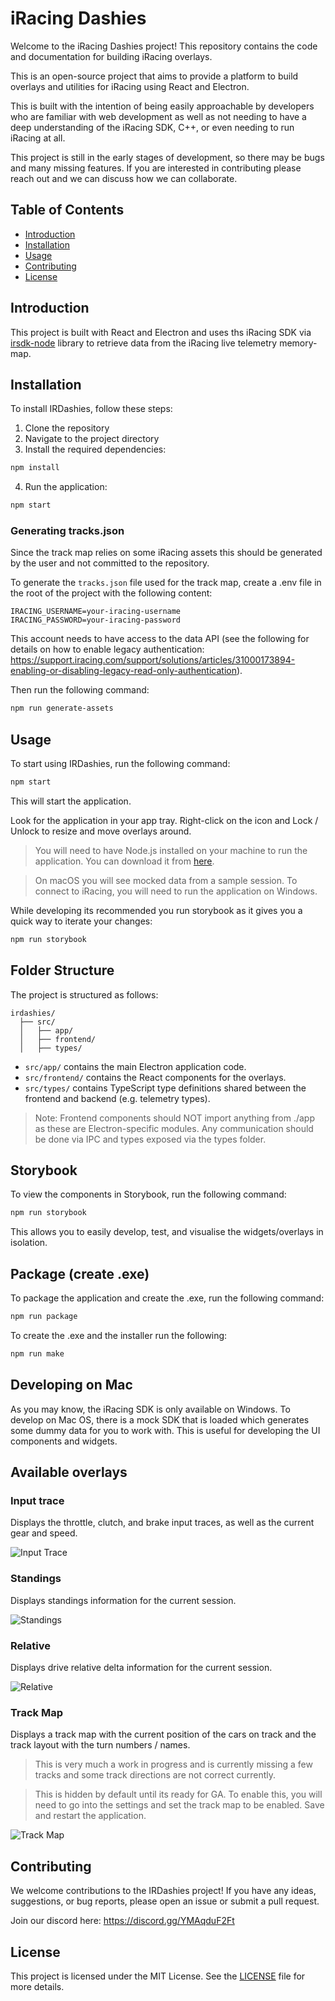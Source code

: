 # iRacing Dashies

Welcome to the iRacing Dashies project! This repository contains the code and documentation for building iRacing overlays. 

This is an open-source project that aims to provide a platform to build overlays and utilities for iRacing using React and Electron. 

This is built with the intention of being easily approachable by developers who are familiar with web development as well as not needing to have a deep understanding of the iRacing SDK, C++, or even needing to run iRacing at all.

This project is still in the early stages of development, so there may be bugs and many missing features. If you are interested in contributing please reach out and we can discuss how we can collaborate.

## Table of Contents

- [Introduction](#introduction)
- [Installation](#installation)
- [Usage](#usage)
- [Contributing](#contributing)
- [License](#license)

## Introduction

This project is built with React and Electron and uses ths iRacing SDK via [irsdk-node](https://github.com/bengsfort/irsdk-node) library to retrieve data from the iRacing live telemetry memory-map.

## Installation

To install IRDashies, follow these steps:

1. Clone the repository
2. Navigate to the project directory
3. Install the required dependencies:
  ```bash
  npm install
  ```
4. Run the application:
  ```bash
  npm start
  ```

### Generating tracks.json

Since the track map relies on some iRacing assets this should be generated by the user and not committed to the repository.

To generate the `tracks.json` file used for the track map, create a .env file in the root of the project with the following content:

```
IRACING_USERNAME=your-iracing-username
IRACING_PASSWORD=your-iracing-password
```

This account needs to have access to the data API (see the following for details on how to enable legacy authentication: https://support.iracing.com/support/solutions/articles/31000173894-enabling-or-disabling-legacy-read-only-authentication).

Then run the following command:

```bash
npm run generate-assets
```

## Usage

To start using IRDashies, run the following command:
```bash
npm start
```
This will start the application.

Look for the application in your app tray. Right-click on the icon and Lock / Unlock to resize and move overlays around.

> You will need to have Node.js installed on your machine to run the application. You can download it from [here](https://nodejs.org/).

> On macOS you will see mocked data from a sample session. To connect to iRacing, you will need to run the application on Windows.

While developing its recommended you run storybook as it gives you a quick way to iterate your changes:

```bash
npm run storybook
```

## Folder Structure

The project is structured as follows:

```
irdashies/
  ├── src/
  │   ├── app/
  │   ├── frontend/
  │   ├── types/
```

- `src/app/` contains the main Electron application code.
- `src/frontend/` contains the React components for the overlays.
- `src/types/` contains TypeScript type definitions shared between the frontend and backend (e.g. telemetry types).

> Note: Frontend components should NOT import anything from ./app as these are Electron-specific modules. Any communication should be done via IPC and types exposed via the types folder.

## Storybook

To view the components in Storybook, run the following command:
```bash
npm run storybook
```

This allows you to easily develop, test, and visualise the widgets/overlays in isolation.

## Package (create .exe)

To package the application and create the .exe, run the following command:
```bash
npm run package
```

To create the .exe and the installer run the following:

```bash
npm run make
```

## Developing on Mac

As you may know, the iRacing SDK is only available on Windows. To develop on Mac OS, there is a mock SDK that is loaded which generates some dummy data for you to work with. This is useful for developing the UI components and widgets.

## Available overlays

### Input trace

Displays the throttle, clutch, and brake input traces, as well as the current gear and speed.

![Input Trace](./docs/assets/input.png)

### Standings

Displays standings information for the current session.

![Standings](./docs/assets/standings.png)

### Relative

Displays drive relative delta information for the current session.

![Relative](./docs/assets/relative.png)

### Track Map

Displays a track map with the current position of the cars on track and the track layout with the turn numbers / names.

> This is very much a work in progress and is currently missing a few tracks and some track directions are not correct currently.

> This is hidden by default until its ready for GA. To enable this, you will need to go into the settings and set the track map to be enabled. Save and restart the application.

![Track Map](./docs/assets/trackmap.png)

## Contributing

We welcome contributions to the IRDashies project! If you have any ideas, suggestions, or bug reports, please open an issue or submit a pull request.

Join our discord here: https://discord.gg/YMAqduF2Ft

## License

This project is licensed under the MIT License. See the [LICENSE](LICENSE) file for more details.